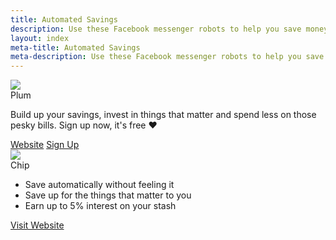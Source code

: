 ```yaml
---
title: Automated Savings
description: Use these Facebook messenger robots to help you save money. Small amounts automatically leave your account and you can deposit it back in to your bank account when you're ready. 
layout: index
meta-title: Automated Savings
meta-description: Use these Facebook messenger robots to help you save money. Small amounts automatically leave your account and you can deposit it back in to your bank account when you're ready. 
---
```


<div class="ui cards">
    <div class="card">
    <div class="image">
        <img src="//res.cloudinary.com/dxkhwdsvm/image/upload/v1502367544/_EJgRjxf_plqrxf_cropped_lmwa3t.jpg">
    </div>
    <div class="content">
        <a class="header">Plum</a>
        <div class="description">
        <p>Build up your savings, invest in things that matter and spend less on those pesky bills. Sign up now, it's free ❤️</p>
        </div>
    </div>
    <div class="extra content">
      <div class="ui two buttons">
        <a href="https://withplum.com/" class="ui basic primary button">Website</a>
        <a href="https://friends.withplum.com/r/ywtcG3" class="ui basic green button">Sign Up</a>
      </div>
    </div>
    </div>
    <div class="card">
    <div class="image">
        <img src="//res.cloudinary.com/dxkhwdsvm/image/upload/v1502447536/AAEAAQAAAAAAAAhfAAAAJDYyZWFlMjE4LTk2N2QtNGVlMy1iZjNjLTVmNWM4NGE0M2NkYQ_ntzvdy_pbkhyd.png">
    </div>
    <div class="content">
        <a class="header">Chip</a>
        <div class="description">
        <ul>
            <li>Save automatically without feeling it</li>
            <li>Save up for the things that matter to you</li>
            <li>Earn up to 5% interest on your stash</li>
        </ul>
        </div>
    </div>
    <div class="extra content">
      <a href="https://getchip.uk/" class="fluid ui basic primary button">Visit Website</a>
    </div>
    </div>
</div>
